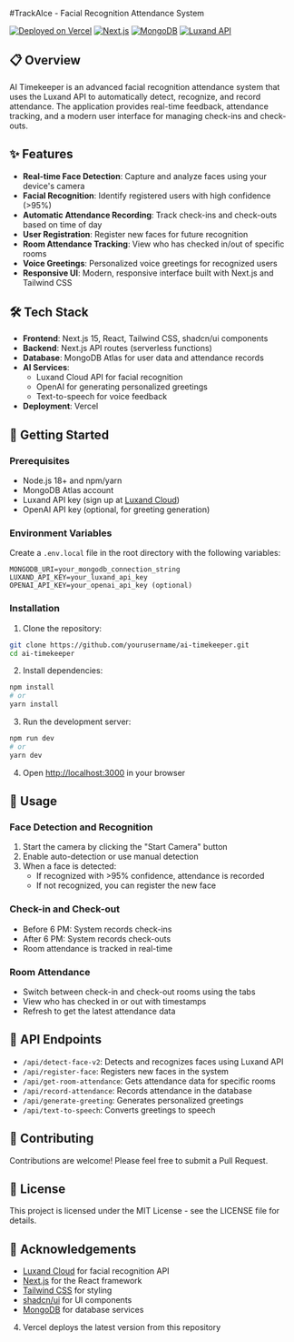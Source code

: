 #TrackAIce - Facial Recognition Attendance System

[![Deployed on Vercel](https://img.shields.io/badge/Deployed%20on-Vercel-black?style=for-the-badge&logo=vercel)](https://vercel.com/akashi-projects/v0-face-recognition-timekeeper)
[![Next.js](https://img.shields.io/badge/Next.js-15-black?style=for-the-badge&logo=next.js)](https://nextjs.org/)
[![MongoDB](https://img.shields.io/badge/MongoDB-Atlas-green?style=for-the-badge&logo=mongodb)](https://www.mongodb.com/atlas/database)
[![Luxand API](https://img.shields.io/badge/Luxand-API-blue?style=for-the-badge)](https://luxand.cloud/)

## 📋 Overview

AI Timekeeper is an advanced facial recognition attendance system that uses the Luxand API to automatically detect, recognize, and record attendance. The application provides real-time feedback, attendance tracking, and a modern user interface for managing check-ins and check-outs.


## ✨ Features

- **Real-time Face Detection**: Capture and analyze faces using your device's camera
- **Facial Recognition**: Identify registered users with high confidence (>95%)
- **Automatic Attendance Recording**: Track check-ins and check-outs based on time of day
- **User Registration**: Register new faces for future recognition
- **Room Attendance Tracking**: View who has checked in/out of specific rooms
- **Voice Greetings**: Personalized voice greetings for recognized users
- **Responsive UI**: Modern, responsive interface built with Next.js and Tailwind CSS

## 🛠️ Tech Stack

- **Frontend**: Next.js 15, React, Tailwind CSS, shadcn/ui components
- **Backend**: Next.js API routes (serverless functions)
- **Database**: MongoDB Atlas for user data and attendance records
- **AI Services**:
  - Luxand Cloud API for facial recognition
  - OpenAI for generating personalized greetings
  - Text-to-speech for voice feedback
- **Deployment**: Vercel

## 🚀 Getting Started

### Prerequisites

- Node.js 18+ and npm/yarn
- MongoDB Atlas account
- Luxand API key (sign up at [Luxand Cloud](https://luxand.cloud/))
- OpenAI API key (optional, for greeting generation)

### Environment Variables

Create a `.env.local` file in the root directory with the following variables:

```
MONGODB_URI=your_mongodb_connection_string
LUXAND_API_KEY=your_luxand_api_key
OPENAI_API_KEY=your_openai_api_key (optional)
```

### Installation

1. Clone the repository:

```bash
git clone https://github.com/yourusername/ai-timekeeper.git
cd ai-timekeeper
```

2. Install dependencies:

```bash
npm install
# or
yarn install
```

3. Run the development server:

```bash
npm run dev
# or
yarn dev
```

4. Open [http://localhost:3000](http://localhost:3000) in your browser

## 📖 Usage

### Face Detection and Recognition

1. Start the camera by clicking the "Start Camera" button
2. Enable auto-detection or use manual detection
3. When a face is detected:
   - If recognized with >95% confidence, attendance is recorded
   - If not recognized, you can register the new face

### Check-in and Check-out

- Before 6 PM: System records check-ins
- After 6 PM: System records check-outs
- Room attendance is tracked in real-time

### Room Attendance

- Switch between check-in and check-out rooms using the tabs
- View who has checked in or out with timestamps
- Refresh to get the latest attendance data

## 🔧 API Endpoints

- `/api/detect-face-v2`: Detects and recognizes faces using Luxand API
- `/api/register-face`: Registers new faces in the system
- `/api/get-room-attendance`: Gets attendance data for specific rooms
- `/api/record-attendance`: Records attendance in the database
- `/api/generate-greeting`: Generates personalized greetings
- `/api/text-to-speech`: Converts greetings to speech

## 🤝 Contributing

Contributions are welcome! Please feel free to submit a Pull Request.

## 📄 License

This project is licensed under the MIT License - see the LICENSE file for details.

## 🙏 Acknowledgements

- [Luxand Cloud](https://luxand.cloud/) for facial recognition API
- [Next.js](https://nextjs.org/) for the React framework
- [Tailwind CSS](https://tailwindcss.com/) for styling
- [shadcn/ui](https://ui.shadcn.com/) for UI components
- [MongoDB](https://www.mongodb.com/) for database services
4. Vercel deploys the latest version from this repository
